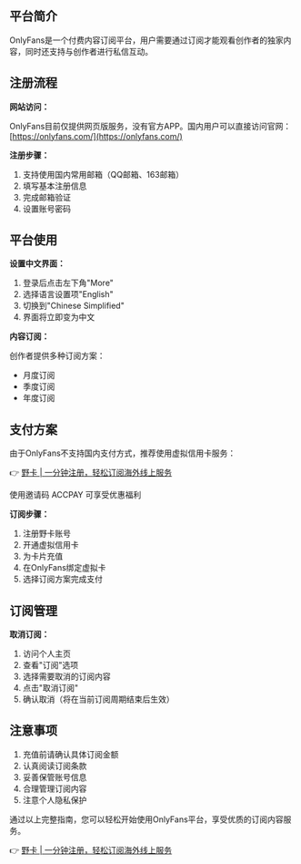 ## 平台简介

OnlyFans是一个付费内容订阅平台，用户需要通过订阅才能观看创作者的独家内容，同时还支持与创作者进行私信互动。

## 注册流程

**网站访问：**

OnlyFans目前仅提供网页版服务，没有官方APP。国内用户可以直接访问官网：[https://onlyfans.com/](https://onlyfans.com/)

**注册步骤：**

1. 支持使用国内常用邮箱（QQ邮箱、163邮箱）
2. 填写基本注册信息
3. 完成邮箱验证
4. 设置账号密码

## 平台使用

**设置中文界面：**

1. 登录后点击左下角"More"
2. 选择语言设置项"English"
3. 切换到"Chinese Simplified"
4. 界面将立即变为中文

**内容订阅：**

创作者提供多种订阅方案：
- 月度订阅
- 季度订阅
- 年度订阅

## 支付方案

由于OnlyFans不支持国内支付方式，推荐使用虚拟信用卡服务：

👉 [野卡 | 一分钟注册，轻松订阅海外线上服务](https://bit.ly/bewildcard)

使用邀请码 ACCPAY 可享受优惠福利

**订阅步骤：**

1. 注册野卡账号
2. 开通虚拟信用卡
3. 为卡片充值
4. 在OnlyFans绑定虚拟卡
5. 选择订阅方案完成支付

## 订阅管理

**取消订阅：**

1. 访问个人主页
2. 查看"订阅"选项
3. 选择需要取消的订阅内容
4. 点击"取消订阅"
5. 确认取消（将在当前订阅周期结束后生效）

## 注意事项

1. 充值前请确认具体订阅金额
2. 认真阅读订阅条款
3. 妥善保管账号信息
4. 合理管理订阅内容
5. 注意个人隐私保护

通过以上完整指南，您可以轻松开始使用OnlyFans平台，享受优质的订阅内容服务。

👉 [野卡 | 一分钟注册，轻松订阅海外线上服务](https://bit.ly/bewildcard)